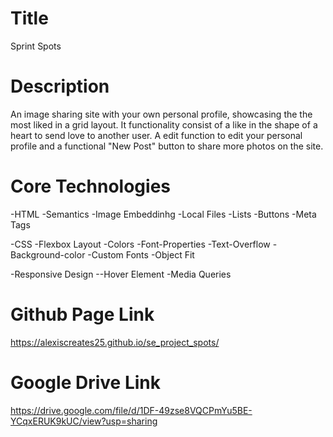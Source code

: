 # Title

Sprint Spots

# Description

An image sharing site with your own personal profile, showcasing the the most liked in a grid layout. It functionality consist of a like in the shape of a heart to send love to another user. A edit function to edit your personal profile and a functional "New Post" button to share more photos on the site.

# Core Technologies

-HTML
-Semantics
-Image Embeddinhg
-Local Files
-Lists
-Buttons
-Meta Tags

-CSS
-Flexbox Layout
-Colors
-Font-Properties
-Text-Overflow
-Background-color
-Custom Fonts
-Object Fit

-Responsive Design
--Hover Element
-Media Queries

# Github Page Link

https://alexiscreates25.github.io/se_project_spots/

# Google Drive Link

https://drive.google.com/file/d/1DF-49zse8VQCPmYu5BE-YCqxERUK9kUC/view?usp=sharing
